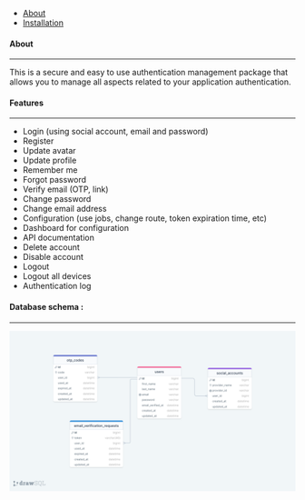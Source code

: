 - [About](about.md)
- [Installation](installation.md)

#### About
-----------------

This is a secure and easy to use authentication management package that allows you to manage all aspects related to your application authentication.

#### Features
-----------------

- Login (using social account, email and password)
- Register
- Update avatar
- Update profile
- Remember me
- Forgot password
- Verify email (OTP, link)
- Change password
- Change email address
- Configuration (use jobs, change route, token expiration time, etc)
- Dashboard for configuration
- API documentation
- Delete account
- Disable account
- Logout
- Logout all devices
- Authentication log

#### Database schema :
-----------------

![Database schema](./src/docs/schemas/schema.png)
